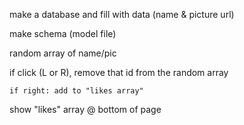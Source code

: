 make a database and fill with data (name & picture url)

make schema (model file)

random array of name/pic

if click (L or R), remove that id from the random array

    if right: add to "likes array"

show "likes" array @ bottom of page
